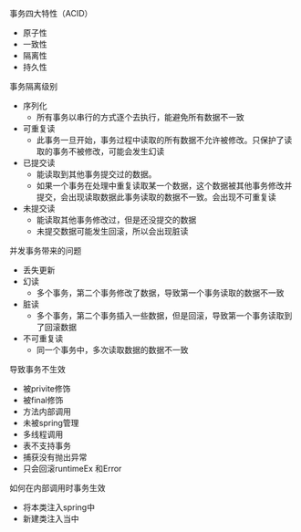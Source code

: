 事务四大特性（ACID）
- 原子性
- 一致性
- 隔离性
- 持久性

事务隔离级别
- 序列化
   - 所有事务以串行的方式逐个去执行，能避免所有数据不一致
- 可重复读
    - 此事务一旦开始，事务过程中读取的所有数据不允许被修改。只保护了读取的事务不被修改，可能会发生幻读
- 已提交读
    - 能读取到其他事务提交过的数据。
    - 如果一个事务在处理中重复读取某一个数据，这个数据被其他事务修改并提交，会出现读取数据此事务读取的数据不一致。会出现不可重复读
- 未提交读
    - 能读取其他事务修改过，但是还没提交的数据
    - 未提交数据可能发生回滚，所以会出现脏读

并发事务带来的问题
   - 丢失更新
   - 幻读
      - 多个事务，第二个事务修改了数据，导致第一个事务读取的数据不一致
   - 脏读
      - 多个事务，第二个事务插入一些数据，但是回滚，导致第一个事务读取到了回滚数据
   - 不可重复读
      - 同一个事务中，多次读取数据的数据不一致 
  
导致事务不生效
- 被privite修饰
- 被final修饰
- 方法内部调用
- 未被spring管理
- 多线程调用
- 表不支持事务
- 捕获没有抛出异常
- 只会回滚runtimeEx 和Error

如何在内部调用时事务生效
- 将本类注入spring中
- 新建类注入当中

